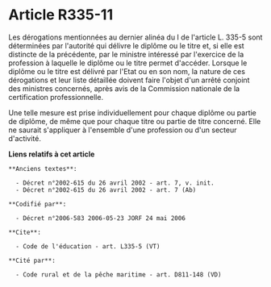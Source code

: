 # Article R335-11

Les dérogations mentionnées au dernier alinéa du I de l'article L. 335-5 sont déterminées par l'autorité qui délivre le
diplôme ou le titre et, si elle est distincte de la précédente, par le ministre intéressé par l'exercice de la profession à
laquelle le diplôme ou le titre permet d'accéder. Lorsque le diplôme ou le titre est délivré par l'Etat ou en son nom, la
nature de ces dérogations et leur liste détaillée doivent faire l'objet d'un arrêté conjoint des ministres concernés, après
avis de la Commission nationale de la certification professionnelle. 

Une telle mesure est prise individuellement pour chaque diplôme ou partie de diplôme, de même que pour chaque titre ou partie
de titre concerné. Elle ne saurait s'appliquer à l'ensemble d'une profession ou d'un secteur d'activité.

**Liens relatifs à cet article**

	**Anciens textes**:

	  - Décret n°2002-615 du 26 avril 2002 - art. 7, v. init.
	  - Décret n°2002-615 du 26 avril 2002 - art. 7 (Ab)

	**Codifié par**:

	  - Décret n°2006-583 2006-05-23 JORF 24 mai 2006

	**Cite**:

	  - Code de l'éducation - art. L335-5 (VT)

	**Cité par**:

	  - Code rural et de la pêche maritime - art. D811-148 (VD)

